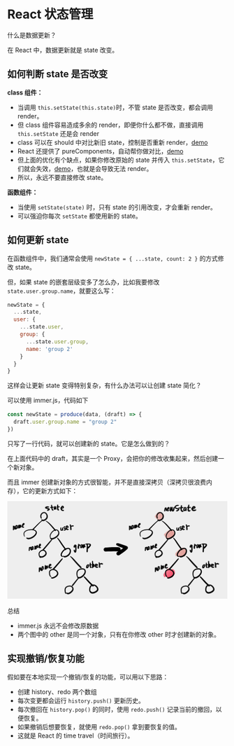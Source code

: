 # React 状态管理

什么是数据更新？

在 React 中，数据更新就是 state 改变。

## 如何判断 state 是否改变

**class 组件：**

- 当调用 `this.setState(this.state)`时，不管 state 是否改变，都会调用 render。
- 但 class 组件容易造成多余的 render，即便你什么都不做，直接调用 `this.setState` 还是会 render
- class 可以在 should 中对比新旧 state，控制是否重新 render，[demo](https://codesandbox.io/s/class-zujian-should-smmny?file=/src/index.js)
- React 还提供了 pureComponents，自动帮你做对比，[demo](https://codesandbox.io/s/class-pure-zujian-2o5m0?file=/src/index.js)
- 但上面的优化有个缺点，如果你修改原始的 state 并传入 `this.setState`，它们就会失效，[demo](https://codesandbox.io/s/class-zujianxiugai-stategai-render-mei-render-mqg1m)，也就是会导致无法 render。
- 所以，永远不要直接修改 state。

**函数组件：**

- 当使用 `setState(state)` 时，只有 state 的引用改变，才会重新 render。
- 可以强迫你每次 `setState` 都使用新的 state。

## 如何更新 state

在函数组件中，我们通常会使用 `newState = { ...state, count: 2 }` 的方式修改 state。

但，如果 state 的嵌套层级变多了怎么办，比如我要修改 `state.user.group.name`，就要这么写：

```js
newState = {
  ...state,
  user: {
    ...state.user,
    group: {
      ...state.user.group,
      name: 'group 2'
    }
  }
}
```

这样会让更新 state 变得特别复杂，有什么办法可以让创建 state 简化？

可以使用 immer.js，代码如下

```js
const newState = produce(data, (draft) => {
  draft.user.group.name = "group 2"
})
```

只写了一行代码，就可以创建新的 state。它是怎么做到的？

在上面代码中的 draft，其实是一个 Proxy，会把你的修改收集起来，然后创建一个新对象。

而且 immer 创建新对象的方式很智能，并不是直接深拷贝（深拷贝很浪费内存），它的更新方式如下：

![Alt text](./images/immer-update-data.png)

总结

- immer.js 永远不会修改原数据
- 两个图中的 other 是同一个对象，只有在你修改 other 时才创建新的对象。


## 实现撤销/恢复功能

假如要在本地实现一个撤销/恢复的功能，可以用以下思路：

- 创建 history、redo 两个数组
- 每次变更都会运行 `history.push()` 更新历史。
- 每次撤回在 `history.pop()` 的同时，使用 `redo.push()` 记录当前的撤回，以便恢复。
- 如果撤销后想要恢复，就使用 `redo.pop()` 拿到要恢复的值。
- 这就是 React 的 time travel（时间旅行）。